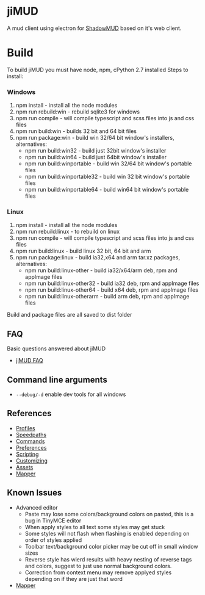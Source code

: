 # jiMUD

A mud client using electron for [ShadowMUD](http://www.shadowmud.com) based on it's web client.

# Build
  To build jiMUD you must have node, npm, cPython 2.7 installed
  Steps to install:
### Windows
1. npm install - install all the node modules
2. npm run rebuild:win - rebuild sqlite3 for windows
3. npm run compile - will compile typescript and scss files into js and css files
4. npm run build:win - builds 32 bit and 64 bit files
5. npm run package:win - build win 32/64 bit window's installers, alternatives:
    - npm run build:win32 - build just 32bit window's installer
    - npm run build:win64 - build just 64bit window's installer
    - npm run build:winportable - build win 32/64 bit window's portable files
    - npm run build:winportable32 - build win 32 bit window's portable files
    - npm run build:winportable64 - build win64 bit window's portable files

### Linux
1. npm install - install all the node modules
2. npm run rebuild:linux - to rebuild on linux
3. npm run compile - will compile typescript and scss files into js and css files
4. npm run build:linux - build linux 32 bit, 64 bit and arm
5. npm run package:linux - build ia32,x64 and arm tar.xz packages, alternatives:
    - npm run build:linux-other - build ia32/x64/arm deb, rpm and appImage files
    - npm run build:linux-other32 - build ia32 deb, rpm and appImage files
    - npm run build:linux-other64 - build x64 deb, rpm and appImage files
    - npm run build:linux-otherarm - build arm deb, rpm and appImage files

Build and package files are all saved to dist folder

## FAQ
Basic questions answered about jiMUD
- [jiMUD FAQ](docs/faq.md)

## Command line arguments
- `--debug/-d` enable dev tools for all windows

## References
- [Profiles](docs/profiles.md)
- [Speedpaths](docs/speedpaths.md)
- [Commands](docs/commands.md)
- [Preferences](docs/preferences.md)
- [Scripting](docs/scripting.md)
- [Customizing](docs/customizing.md)
- [Assets](docs/assets.md)
- [Mapper](docs/mapper.md)

## Known Issues
- Advanced editor 
  - Paste may lose some colors/background colors on pasted, this is a bug in TinyMCE editor
  - When apply styles to all text some styles may get stuck  
  - Some styles will not flash when flashing is enabled depending on order of styles applied
  - Toolbar text/background color picker may be cut off in small window sizes
  - Reverse style has wierd results with heavy nesting of reverse tags and colors, suggest to just use normal background colors.
  - Correction from context menu may remove applyed styles depending on if they are just that word
- [Mapper](docs/mapper.md#know-issues)